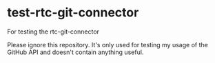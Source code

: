 # test-rtc-git-connector
For testing the rtc-git-connector

Please ignore this repository. It's only used for testing my usage of the GitHub API and doesn't contain anything useful.
